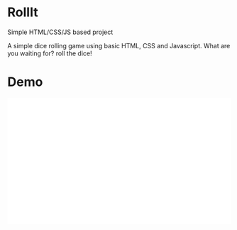 # RollIt
Simple HTML/CSS/JS based project

A simple dice rolling game using basic HTML, CSS and Javascript.
What are you waiting for? roll the dice!
# Demo

![image of Demo](https://github.com/syedm1/RollIt/blob/master/images/Demo.gif)
